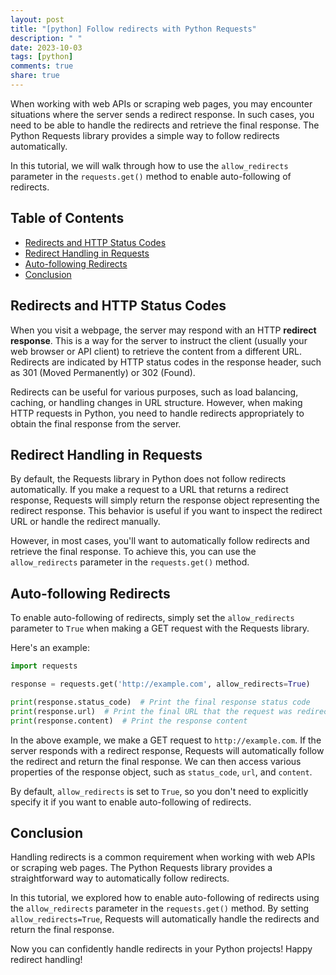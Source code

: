 ```yaml
---
layout: post
title: "[python] Follow redirects with Python Requests"
description: " "
date: 2023-10-03
tags: [python]
comments: true
share: true
---
```


When working with web APIs or scraping web pages, you may encounter situations where the server sends a redirect response. In such cases, you need to be able to handle the redirects and retrieve the final response. The Python Requests library provides a simple way to follow redirects automatically.

In this tutorial, we will walk through how to use the `allow_redirects` parameter in the `requests.get()` method to enable auto-following of redirects.

## Table of Contents

- [Redirects and HTTP Status Codes](#redirects-and-http-status-codes)
- [Redirect Handling in Requests](#redirect-handling-in-requests)
- [Auto-following Redirects](#auto-following-redirects)
- [Conclusion](#conclusion)

## Redirects and HTTP Status Codes

When you visit a webpage, the server may respond with an HTTP **redirect response**. This is a way for the server to instruct the client (usually your web browser or API client) to retrieve the content from a different URL. Redirects are indicated by HTTP status codes in the response header, such as 301 (Moved Permanently) or 302 (Found).

Redirects can be useful for various purposes, such as load balancing, caching, or handling changes in URL structure. However, when making HTTP requests in Python, you need to handle redirects appropriately to obtain the final response from the server.

## Redirect Handling in Requests

By default, the Requests library in Python does not follow redirects automatically. If you make a request to a URL that returns a redirect response, Requests will simply return the response object representing the redirect response. This behavior is useful if you want to inspect the redirect URL or handle the redirect manually.

However, in most cases, you'll want to automatically follow redirects and retrieve the final response. To achieve this, you can use the `allow_redirects` parameter in the `requests.get()` method.

## Auto-following Redirects

To enable auto-following of redirects, simply set the `allow_redirects` parameter to `True` when making a GET request with the Requests library.

Here's an example:

```python
import requests

response = requests.get('http://example.com', allow_redirects=True)

print(response.status_code)  # Print the final response status code
print(response.url)  # Print the final URL that the request was redirected to
print(response.content)  # Print the response content
```

In the above example, we make a GET request to `http://example.com`. If the server responds with a redirect response, Requests will automatically follow the redirect and return the final response. We can then access various properties of the response object, such as `status_code`, `url`, and `content`.

By default, `allow_redirects` is set to `True`, so you don't need to explicitly specify it if you want to enable auto-following of redirects.

## Conclusion

Handling redirects is a common requirement when working with web APIs or scraping web pages. The Python Requests library provides a straightforward way to automatically follow redirects.

In this tutorial, we explored how to enable auto-following of redirects using the `allow_redirects` parameter in the `requests.get()` method. By setting `allow_redirects=True`, Requests will automatically handle the redirects and return the final response.

Now you can confidently handle redirects in your Python projects! Happy redirect handling!